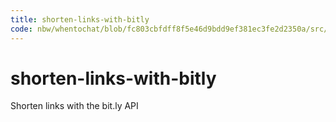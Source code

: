 ```yaml
---
title: shorten-links-with-bitly
code: nbw/whentochat/blob/fc803cbfdff8f5e46d9bdd9ef381ec3fe2d2350a/src/functions/bitly.js
---
```


# shorten-links-with-bitly

Shorten links with the bit.ly API
